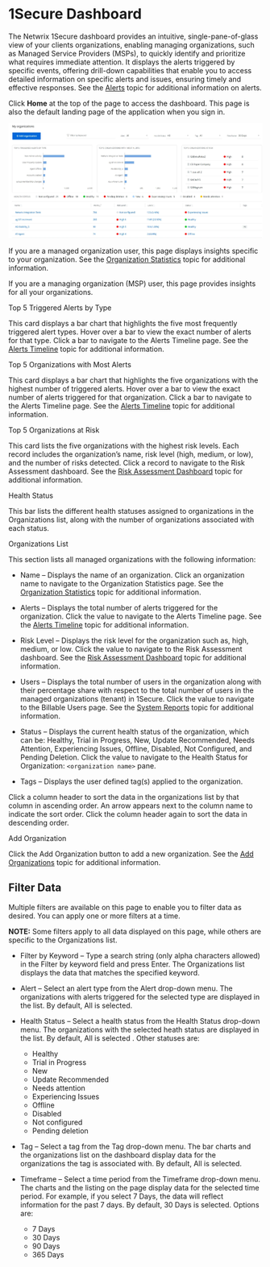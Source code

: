 # 1Secure Dashboard

The Netwrix 1Secure dashboard provides an intuitive, single-pane-of-glass view of your clients organizations, enabling managing organizations, such as Managed Service Providers (MSPs), to quickly identify and prioritize what requires immediate attention. It displays the alerts triggered by specific events, offering drill-down capabilities that enable you to access detailed information on specific alerts and issues, ensuring timely and effective responses. See the [Alerts](../alerts/alerts.md) topic for additional information on alerts.

Click __Home__ at the top of the page to access the dashboard. This page is also the default landing page of the application when you sign in.

![Dashboard Page for managing user](../../../../static/img/product_docs/1secure/admin/dashboard/dashboardpage.webp)

If you are a managed organization user, this page displays insights specific to your organization. See the [Organization Statistics](organizationstatistics.md) topic for additional information.

If you are a managing organization (MSP) user, this page provides insights for all your organizations.

Top 5 Triggered Alerts by Type

This card displays a bar chart that highlights the five most frequently triggered alert types. Hover over a bar to view the exact number of alerts for that type. Click a bar to navigate to the Alerts Timeline page. See the [Alerts Timeline](alertstimeline.md) topic for additional information.

Top 5 Organizations with Most Alerts

This card displays a bar chart that highlights the five organizations with the highest number of triggered alerts. Hover over a bar to view the exact number of alerts triggered for that organization. Click a bar to navigate to the Alerts Timeline page. See the [Alerts Timeline](alertstimeline.md) topic for additional information.

Top 5 Organizations at Risk

This card lists the five organizations with the highest risk levels. Each record includes the organization’s name, risk level (high, medium, or low), and the number of risks detected. Click a record to navigate to the Risk Assessment dashboard. See the [Risk Assessment Dashboard](../riskprofiles/riskassessmentdashboard.md) topic for additional information.

Health Status

This bar lists the different health statuses assigned to organizations in the Organizations list, along with the number of organizations associated with each status.

Organizations List

This section lists all managed organizations with the following information:

- Name – Displays the name of an organization. Click an organization name to navigate to the Organization Statistics page. See the [Organization Statistics](organizationstatistics.md) topic for additional information.

- Alerts – Displays the total number of alerts triggered for the organization. Click the value to navigate to the Alerts Timeline page. See the [Alerts Timeline](alertstimeline.md) topic for additional information.
- Risk Level – Displays the risk level for the organization such as, high, medium, or low. Click the value to navigate to the Risk Assessment dashboard. See the [Risk Assessment Dashboard](../riskprofiles/riskassessmentdashboard.md) topic for additional information.
- Users – Displays the total number of users in the organization along with their percentage share with respect to the total number of users in the managed organizations (tenant) in 1Secure. Click the value to navigate to the Billable Users page. See the [System Reports](../searchandreports/system.md) topic for additional information.
- Status – Displays the current health status of the organization, which can be: Healthy, Trial in Progress, New, Update Recommended, Needs Attention, Experiencing Issues, Offline, Disabled, Not Configured, and Pending Deletion. Click the value to navigate to the Health Status for Organization: `<organization name>` pane.
- Tags – Displays the user defined tag(s) applied to the organization.

Click a column header to sort the data in the organizations list by that column in ascending order. An arrow appears next to the column name to indicate the sort order. Click the column header again to sort the data in descending order.

Add Organization

Click the Add Organization button to add a new organization. See the [Add Organizations](../organizations/addorganizations.md) topic for additional information.

## Filter Data

Multiple filters are available on this page to enable you to filter data as desired. You can apply one or more filters at a time.

__NOTE:__ Some filters apply to all data displayed on this page, while others are specific to the Organizations list.

- Filter by Keyword – Type a search string (only alpha characters allowed) in the Filter by keyword field and press Enter. The Organizations list displays the data that matches the specified keyword.
- Alert – Select an alert type from the Alert drop-down menu. The organizations with alerts triggered for the selected type are displayed in the list. By default, All is selected.
- Health Status – Select a health status from the Health Status drop-down menu. The organizations with the selected heath status are displayed in the list. By default, All is selected . Other statuses are:

  - Healthy
  - Trial in Progress
  - New
  - Update Recommended
  - Needs attention
  - Experiencing Issues
  - Offline
  - Disabled
  - Not configured
  - Pending deletion
- Tag – Select a tag from the Tag drop-down menu. The bar charts and the organizations list on the dashboard display data for the organizations the tag is associated with. By default, All is selected.
- Timeframe – Select a time period from the Timeframe drop-down menu. The charts and the listing on the page display data for the selected time period. For example, if you select 7 Days, the data will reflect information for the past 7 days. By default, 30 Days is selected. Options are:

  - 7 Days
  - 30 Days
  - 90 Days
  - 365 Days

